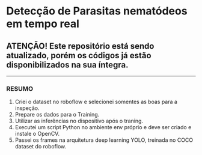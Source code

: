 # Detecção de Parasitas nematódeos em tempo real

## ATENÇÃO! Este repositório está sendo atualizado, porém os códigos já estão disponibilizados na sua íntegra.

---

### RESUMO 

1. Criei o dataset no roboflow e selecionei somentes as boas para a inspeção.
2. Prepare os dados para o Training.
3. Utilizar as inferências no dispositivo após o traning.
4. Executei um script Python  no ambiente env próprio e deve ser criado e instale o OpenCV.
5. Passei os frames na arquitetura deep learning YOLO, treinada no COCO dataset do roboflow.



